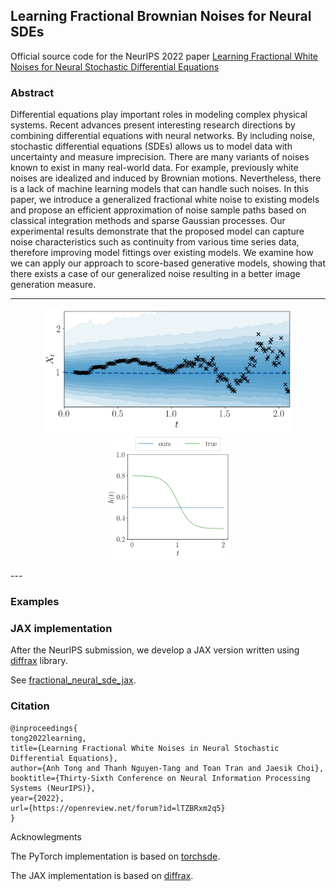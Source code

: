 ## Learning Fractional Brownian Noises for Neural SDEs
Official source code for the NeurIPS 2022 paper [Learning Fractional White Noises for Neural Stochastic Differential Equations](https://openreview.net/forum?id=lTZBRxm2q5)

### Abstract
Differential equations play important roles in modeling complex physical systems.
Recent advances present interesting research directions by combining differential
equations with neural networks. By including noise, stochastic differential equations (SDEs) allows us to model data with uncertainty and measure imprecision. There are many variants of noises known to exist in many real-world data. For
example, previously white noises are idealized and induced by Brownian motions.
Nevertheless, there is a lack of machine learning models that can handle such noises. In this paper, we introduce a generalized fractional white noise to existing models and propose an efficient approximation of noise sample paths based on
classical integration methods and sparse Gaussian processes. Our experimental
results demonstrate that the proposed model can capture noise characteristics such
as continuity from various time series data, therefore improving model fittings over
existing models. We examine how we can apply our approach to score-based generative models, showing that there exists a case of our generalized noise resulting in a better image generation measure.


---
<p align="center">
  <img width="400" height="200" src="./assets/posterior.gif">
  <img width="200" height="200" src="./assets/hurst.gif">
</p>
--- 

### Examples




### JAX implementation

After the NeurIPS submission, we develop a JAX version written using [diffrax](https://github.com/patrick-kidger/diffrax) library.

See [fractional_neural_sde_jax](https://github.com/anh-tong/fractional_neural_sde/tree/fractional_neural_sde_jax/).


### Citation
```
@inproceedings{
tong2022learning,
title={Learning Fractional White Noises in Neural Stochastic Differential Equations},
author={Anh Tong and Thanh Nguyen-Tang and Toan Tran and Jaesik Choi},
booktitle={Thirty-Sixth Conference on Neural Information Processing Systems (NeurIPS)},
year={2022},
url={https://openreview.net/forum?id=lTZBRxm2q5}
}
```

Acknowlegments

The PyTorch implementation is based on [torchsde](https://github.com/google-research/torchsde).

The JAX implementation is based on [diffrax](https://github.com/patrick-kidger/diffrax).